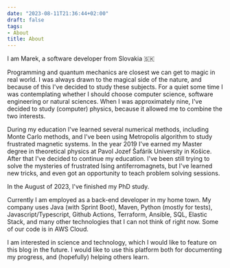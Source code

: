 ```yaml
---
date: "2023-08-11T21:36:44+02:00"
draft: false
tags:
- About
title: About
---
```

I am Marek, a software developer from Slovakia 🇸🇰

Programming and quantum mechanics are closest we can get to magic in real world. I was always drawn to the magical side of the nature, and because of this I've decided to study these subjects. For a quiet some time I was contemplating whether I should choose computer science, software engineering or natural sciences. When I was approximately nine, I've decided to study (computer) physics, because it allowed me to combine the two interests.

During my education I've learned several numerical methods, including Monte Carlo methods, and I've been using Metropolis algorithm to study frustrated magnetic systems. In the year 2019 I've earned my Master degree in theoretical physics at Pavol Jozef Šafárik University in Košice. After that I've decided to continue my education. I've been still trying to solve the mysteries of frustrated Ising antiferromagnets, but I've learned new tricks, and even got an opportunity to teach problem solving sessions.

In the August of 2023, I've finished my PhD study.

Currently I am employed as a back-end developer in my home town. My company uses Java (with Sprint Boot), Maven, Python (mostly for tests), Javascript/Typescript, Github Actions, Terraform, Ansible, SQL, Elastic Stack, and many other technologies that I can not think of right now. Some of our code is in AWS Cloud.

I am interested in science and technology, which I would like to feature on this blog in the future. I would like to use this platform both for documenting my progress, and (hopefully) helping others learn.
